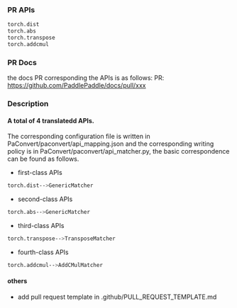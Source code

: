 <!-- Demo: https://github.com/PaddlePaddle/PaConvert/pull/71 -->
### PR APIs
<!-- APIs what you've done -->
```bash
torch.dist
torch.abs
torch.transpose
torch.addcmul
```
### PR Docs
<!-- Describe the docs PR corresponding the APIs -->
the docs PR corresponding the APIs is as follows:
PR: https://github.com/PaddlePaddle/docs/pull/xxx
### Description
<!-- Describe what you've done -->
#### A total of 4 translatedd APIs.
The corresponding configuration file is written in PaConvert/paconvert/api_mapping.json and the corresponding writing policy is in PaConvert/paconvert/api_matcher.py, the basic correspondence can be found as follows.
* first-class APIs
 ```bash
torch.dist-->GenericMatcher
```
* second-class APIs
 ```bash
torch.abs-->GenericMatcher
 ```
* third-class APIs
 ```bash
torch.transpose-->TransposeMatcher
 ```
* fourth-class APIs
 ```bash
torch.addcmul-->AddCMulMatcher
 ```
#### others
* add pull request template in .github/PULL_REQUEST_TEMPLATE.md
